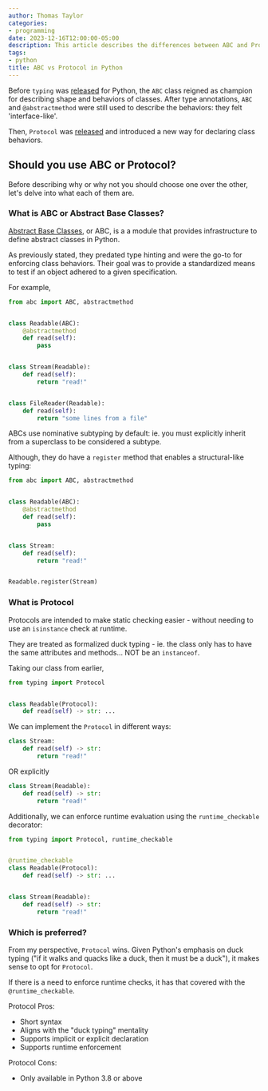 ```yaml
---
author: Thomas Taylor
categories:
- programming
date: 2023-12-16T12:00:00-05:00
description: This article describes the differences between ABC and Protocol and when to use them in Python
tags:
- python
title: ABC vs Protocol in Python
---
```


Before `typing` was [released][1] for Python, the `ABC` class reigned as champion for describing shape and behaviors of classes. After type annotations, `ABC` and `@abstractmethod` were still used to describe the behaviors: they felt 'interface-like'.

Then, `Protocol` was [released][2] and introduced a new way for declaring class behaviors.

## Should you use ABC or Protocol?

Before describing why or why not you should choose one over the other, let's delve into what each of them are.

### What is ABC or Abstract Base Classes?

[Abstract Base Classes][3], or ABC, is a a module that provides infrastructure to define abstract classes in Python.

As previously stated, they predated type hinting and were the go-to for enforcing class behaviors. Their goal was to provide a standardized means to test if an object adhered to a given specification.

For example,

```python
from abc import ABC, abstractmethod


class Readable(ABC):
    @abstractmethod
    def read(self):
        pass


class Stream(Readable):
    def read(self):
        return "read!"


class FileReader(Readable):
    def read(self):
        return "some lines from a file"

```

ABCs use nominative subtyping by default: ie. you must explicitly inherit from a superclass to be considered a subtype.

Although, they do have a `register` method that enables a structural-like typing:

```python
from abc import ABC, abstractmethod


class Readable(ABC):
    @abstractmethod
    def read(self):
        pass


class Stream:
    def read(self):
        return "read!"


Readable.register(Stream)

```

### What is Protocol

Protocols are intended to make static checking easier - without needing to use an `isinstance` check at runtime.

They are treated as formalized duck typing - ie. the class only has to have the same attributes and methods... NOT be an `instanceof`.

Taking our class from earlier,

```python
from typing import Protocol


class Readable(Protocol):
    def read(self) -> str: ...

```

We can implement the `Protocol` in different ways:

```python
class Stream:
    def read(self) -> str:
        return "read!"

```

OR explicitly

```python
class Stream(Readable):
    def read(self) -> str:
        return "read!"

```

Additionally, we can enforce runtime evaluation using the `runtime_checkable` decorator:

```python
from typing import Protocol, runtime_checkable


@runtime_checkable
class Readable(Protocol):
    def read(self) -> str: ...


class Stream(Readable):
    def read(self) -> str:
        return "read!"

```

### Which is preferred?

From my perspective, `Protocol` wins. Given Python's emphasis on duck typing ("if it walks and quacks like a duck, then it must be a duck"), it makes sense to opt for `Protocol`.

If there is a need to enforce runtime checks, it has that covered with the `@runtime_checkable`.

Protocol Pros:
- Short syntax
- Aligns with the "duck typing" mentality
- Supports implicit or explicit declaration
- Supports runtime enforcement

Protocol Cons:
- Only available in Python 3.8 or above

[1]: https://docs.python.org/3/library/typing.html
[2]: https://peps.python.org/pep-0544/
[3]: https://docs.python.org/3/library/abc.html
